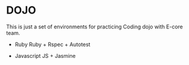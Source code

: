 DOJO
========

This is just a set of environments for practicing Coding dojo with E-core team.

- Ruby
Ruby + Rspec + Autotest

- Javascript
JS + Jasmine
